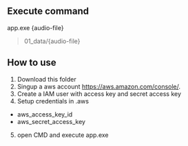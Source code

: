 ## Execute command

app.exe {audio-file}

> 01_data/{audio-file}

## How to use

1. Download this folder
2. Singup a aws account <https://aws.amazon.com/console/>.
3. Create a IAM user with access key and secret access key
4. Setup credentials in .aws
  - aws_access_key_id
  - aws_secret_access_key
5. open CMD and execute app.exe
